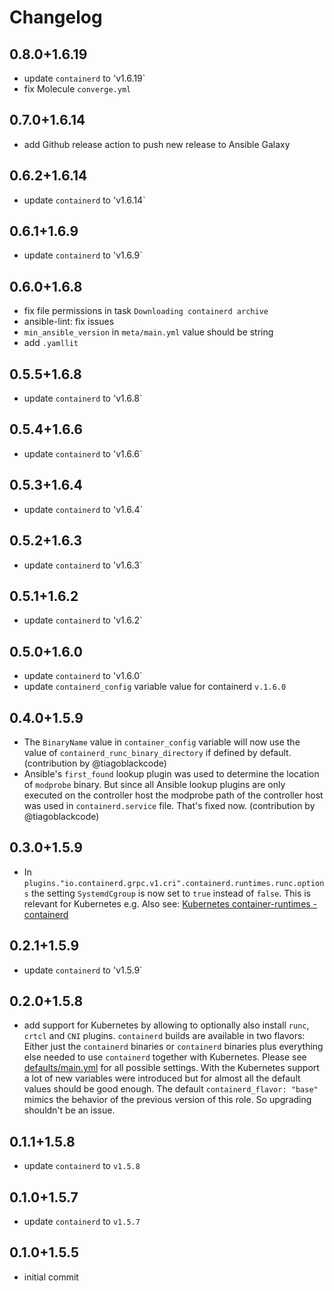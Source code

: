 # Changelog

## 0.8.0+1.6.19

- update `containerd` to 'v1.6.19`
- fix Molecule `converge.yml`

## 0.7.0+1.6.14

- add Github release action to push new release to Ansible Galaxy

## 0.6.2+1.6.14

- update `containerd` to 'v1.6.14`

## 0.6.1+1.6.9

- update `containerd` to 'v1.6.9`

## 0.6.0+1.6.8

- fix file permissions in task `Downloading containerd archive`
- ansible-lint: fix issues
- `min_ansible_version` in `meta/main.yml` value should be string
- add `.yamllit`

## 0.5.5+1.6.8

- update `containerd` to 'v1.6.8`

## 0.5.4+1.6.6

- update `containerd` to 'v1.6.6`

## 0.5.3+1.6.4

- update `containerd` to 'v1.6.4`

## 0.5.2+1.6.3

- update `containerd` to 'v1.6.3`

## 0.5.1+1.6.2

- update `containerd` to 'v1.6.2`

## 0.5.0+1.6.0

- update `containerd` to 'v1.6.0`
- update `containerd_config` variable value for containerd `v.1.6.0`

## 0.4.0+1.5.9

- The `BinaryName` value in `container_config` variable will now use the value of `containerd_runc_binary_directory` if defined by default. (contribution by @tiagoblackcode)
- Ansible's `first_found` lookup plugin was used to determine the location of `modprobe` binary. But since all Ansible lookup plugins are only executed on the controller host the modprobe path of the controller host was used in `containerd.service` file. That's fixed now. (contribution by @tiagoblackcode)

## 0.3.0+1.5.9

- In `plugins."io.containerd.grpc.v1.cri".containerd.runtimes.runc.options` the setting `SystemdCgroup` is now set to `true` instead of `false`. This is relevant for Kubernetes e.g. Also see: [Kubernetes container-runtimes - containerd](https://kubernetes.io/docs/setup/production-environment/container-runtimes/#containerd-systemd)

## 0.2.1+1.5.9

- update `containerd` to 'v1.5.9`

## 0.2.0+1.5.8

- add support for Kubernetes by allowing to optionally also install `runc`, `crtcl` and `CNI` plugins. `containerd` builds are available in two flavors: Either just the `containerd` binaries or `containerd` binaries plus everything else needed to use `containerd` together with Kubernetes. Please see [defaults/main.yml](https://github.com/githubixx/ansible-role-containerd/tree/master/defaults/main.yml) for all possible settings. With the Kubernetes support a lot of new variables were introduced but for almost all the default values should be good enough. The default `containerd_flavor: "base"` mimics the behavior of the previous version of this role. So upgrading shouldn't be an issue.

## 0.1.1+1.5.8

- update `containerd` to `v1.5.8`

## 0.1.0+1.5.7

- update `containerd` to `v1.5.7`

## 0.1.0+1.5.5

- initial commit
